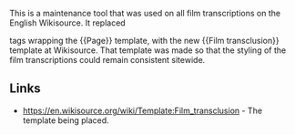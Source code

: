 This is a maintenance tool that was used on all film transcriptions on the English Wikisource. It replaced <div> tags wrapping the {{Page}} template, with the new {{Film transclusion}} template at Wikisource. That template was made so that the styling of the film transcriptions could remain consistent sitewide.

## Links ##
*  https://en.wikisource.org/wiki/Template:Film_transclusion - The template being placed.

